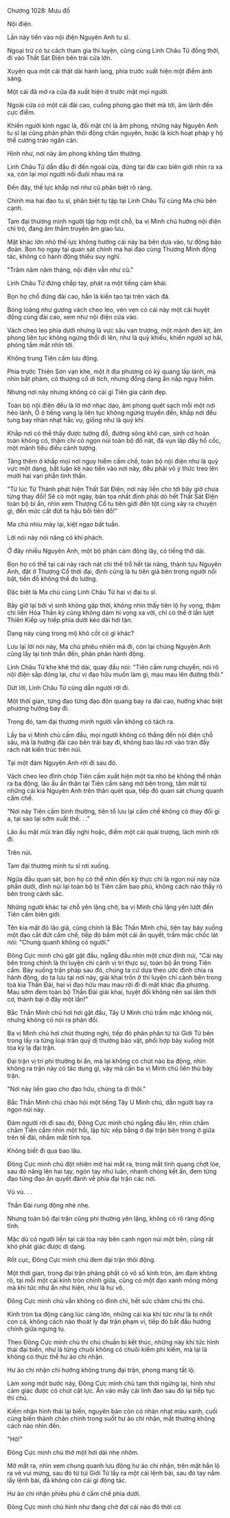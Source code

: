 




Chương 1028: Mưu đồ


Nội điện.

Lần này tiến vào nội điện Nguyên Anh tu sĩ.

Ngoại trừ có tư cách tham gia thí luyện, cũng cùng Linh Châu Tử đồng thời, đi vào Thất Sát Điện bên trái cửa lớn.

Xuyên qua một cái thật dài hành lang, phía trước xuất hiện một điểm ánh sáng.

Một cái đã mở ra cửa đá xuất hiện ở trước mặt mọi người.

Ngoài cửa có một cái đài cao, cuồng phong gào thét mà tới, âm lãnh đến cực điểm.

Khiến người kinh ngạc là, đối mặt chỉ là âm phong, những này Nguyên Anh tu sĩ lại cũng phân phân thôi động chân nguyên, hoặc là kích hoạt pháp y hộ thể cương tráo ngăn cản.

Hình như, nơi này âm phong không tầm thường.

Linh Châu Tử dẫn đầu đi đến ngoài cửa, đứng tại đài cao biên giới nhìn ra xa xa, còn lại mọi người nối đuôi nhau mà ra

Đến đây, thế lực khắp nơi như cũ phân biệt rõ ràng.

Chính ma hai đạo tu sĩ, phân biệt tụ tập tại Linh Châu Tử cùng Ma chủ bên cạnh.

Tam đại thương minh người tập hợp một chỗ, ba vị Minh chủ hướng nội điện chỉ trỏ, đang âm thầm truyền âm giao lưu.

Mặt khác lớn nhỏ thế lực không hướng cái này ba bên dựa vào, tự động bão đoàn. Bọn họ ngay tại quan sát chính ma hai đạo cùng Thương Minh động tác, không có hành động thiếu suy nghĩ.

"Trăm năm năm tháng, nội điện vẫn như cũ."

Linh Châu Tử đứng chắp tay, phát ra một tiếng cảm khái.

Bọn họ chổ đứng đài cao, hẳn là kiến tạo tại trên vách đá.

Bóng loáng như gương vách cheo leo, vẻn vẹn có cái này một cái huyệt động cùng đài cao, xem như nội điện cửa vào.

Vách cheo leo phía dưới nhưng là vực sâu vạn trượng, một mảnh đen kịt, âm phong liên tục không ngừng thổi đi lên, như là quỷ khiếu, khiến người sợ hãi, phóng tầm mắt nhìn tới.

Không trung Tiên cấm lưu động.

Phía trước Thiên Sơn vạn khe, một ít địa phương có kỳ quang lấp lánh, mà nhìn bất phàm, có thượng cổ di tích, nhưng đồng dạng ẩn nấp nguy hiểm.

Nhưng nơi này nhưng không có cái gì Tiên gia cảnh đẹp.

Toàn bộ nội điện đều là lờ mờ nhạc dạo, âm phong quét sạch mỗi một nơi hẻo lánh, Ô ô tiếng vang lạ liên tục không ngừng truyền đến, khắp nơi đều tung bay nhàn nhạt hắc vụ, giống như là quỷ khí.

Khắp nơi có thể thấy được tường đổ, đường sông khô cạn, sinh cơ hoàn toàn không có, thậm chí có ngọn núi toàn bộ đổ nát, đá vụn lấp đầy hố cốc, một mảnh tiêu điều cảnh tượng.

Tăng thêm ở khắp mọi nơi nguy hiểm cấm chế, toàn bộ nội điện như là quỷ vực một dạng, bất luận kẻ nào tiến vào nơi này, đều phải vô ý thức treo lên mười hai vạn phần tinh thần.

"Từ lúc Tứ Thánh phát hiện Thất Sát Điện, nơi này liền cho tới bây giờ chưa từng thay đổi! Sẽ có một ngày, bản tọa nhất định phải dò hết Thất Sát Điện toàn bộ bí ẩn, nhìn xem Thượng Cổ tu tiên giới đến tột cùng xảy ra chuyện gì, đến mức cắt đứt ta hậu bối tiên đồ!"

Ma chủ nhíu mày lại, kiệt ngạo bất tuần.

Lời nói này nói năng có khí phách.

Ở đây nhiều Nguyên Anh, một bộ phận cảm động lây, có tiếng thở dài.

Bọn họ có thể tại cái này rách nát chi thế trổ hết tài năng, thành tựu Nguyên Anh, đặt ở Thượng Cổ thời đại, định cũng là tu tiên giả bên trong người nổi bật, tiền đồ không thể đo lường.

Đặc biệt là Ma chủ cùng Linh Châu Tử hai vị đại tu sĩ.

Bây giờ lại bởi vì sinh không gặp thời, không nhìn thấy tiên lộ hy vọng, thậm chí liền Hóa Thần kỳ cũng không dám hi vọng xa vời, chỉ có thể ở lần lượt Thiên Kiếp uy hiếp phía dưới kéo dài hơi tàn.

Dạng này cùng trong mộ khô cốt có gì khác?

Lưu lại lời nói này, Ma chủ phiêu nhiên mà đi, còn lại chúng Nguyên Anh cũng lấy lại tinh thần đến, phân phân hành động.

Linh Châu Tử khe khẽ thở dài, quay đầu nói: "Tiên cấm rung chuyển, nói rõ nội điện sắp đóng lại, chư vị đạo hữu muốn làm gì, mau mau lên đường thôi."

Dứt lời, Linh Châu Tử cũng dẫn người rời đi.

Một thời gian, từng đạo từng đạo độn quang bay ra đài cao, hướng khác biệt phương hướng bay đi.

Trong đó, tam đại thương minh người vẫn không có tách ra.

Lấy ba vị Minh chủ cầm đầu, mọi người không có thẳng đến nội điện chỗ sâu, mà là hướng đài cao bên trái bay đi, không bao lâu rơi vào tràn đầy rách nát kiến trúc trên núi.

Tại một đám Nguyên Anh rời đi sau đó.

Vách cheo leo đỉnh chóp Tiên cấm xuất hiện một tia nhỏ bé không thể nhận ra ba động, lão ẩu ẩn thân tại Tiên cấm sáng mờ bên trong, tầm mắt từ những cái kia Nguyên Anh trên thân quét qua, tiếp đó quan sát chung quanh cấm chế.

"Nơi này Tiên cấm bình thường, tiên tổ lưu lại cấm chế không có thay đổi gì a, tại sao lại sớm xuất thế. . ."

Lão ẩu mặt mũi tràn đầy nghi hoặc, điểm một cái quải trượng, lách mình rời đi.

Trên núi.

Tam đại thương minh tu sĩ rơi xuống.

Ngửa đầu quan sát, bọn họ có thể nhìn đến kỳ thực chỉ là ngọn núi này nửa phần dưới, đỉnh núi lại toàn bộ bị Tiên cấm bao phủ, không cách nào thấy rõ bên trong cảnh sắc.

Những người khác tại chỗ yên lặng chờ, ba vị Minh chủ lặng yên lướt đến Tiên cấm biên giới.

Tên kia mặt đỏ lão giả, cũng chính là Bắc Thần Minh chủ, tiện tay bày xuống một đạo cắt đứt cấm chế, tiếp đó bấm một cái ấn quyết, trầm mặc chốc lát nói: "Chung quanh không có người."

Đông Cực minh chủ gật gật đầu, ngẩng đầu nhìn một chút đỉnh núi, "Cái này bên trong chính là thí luyện chi cảnh vị trí thực sự, toàn bộ ẩn trong Tiên cấm. Bày xuống trận pháp sau đó, chúng ta cứ dựa theo ước định chia ra hành động, do ta lưu tại nơi này, giải khai trốn ở thí luyện chi cảnh bên trong toà kia Thần Đài, hai vị đạo hữu mau mau rời đi đi mặt khác địa phương. Mau sớm đem toàn bộ Thần Đài giải khai, tuyệt đối không nên sai lầm thời cơ, thành bại ở đây một lần!"

Bắc Thần Minh chủ hơi hơi gật đầu, Tây U Minh chủ trầm mặc không nói, nhưng không có nói ra phản đối.

Ba vị Minh chủ hơi chút thương nghị, tiếp đó phân phân từ túi Giới Tử bên trong lấy ra từng loại trân quý dị thường bảo vật, phối hợp bày xuống một tòa kỳ lạ đại trận.

Đại trận vị trí phi thường bí ẩn, mà lại không có chút nào ba động, nhìn không ra trận này có tác dụng gì, vậy mà cần ba vị Minh chủ liên thủ bày trận.

"Nơi này liền giao cho đạo hữu, chúng ta đi thôi."

Bắc Thần Minh chủ chào hỏi một tiếng Tây U Minh chủ, dẫn người bay ra ngọn núi này.

Đám người rời đi sau đó, Đông Cực minh chủ ngẩng đầu lên, nhìn chằm chằm Tiên cấm nhìn một hồi, lập tức xếp bằng ở đại trận bên trong ở giữa trên tế đài, nhắm mắt tĩnh tọa.

Không biết đi qua bao lâu.

Đông Cực minh chủ đột nhiên mở hai mắt ra, trong mắt tinh quang chợt lóe, sau đó nâng lên hai tay, ngón tay như luân, nhanh chóng kết ấn, đem từng đạo từng đạo ấn quyết đánh về phía đại trận các nơi.

Vù vù. . .

Thần Đài rung động nhè nhẹ.

Nhưng toàn bộ đại trận cũng phi thường yên lặng, không có rõ ràng động tĩnh.

Mặc dù có người liền tại cái tòa này bên cạnh ngọn núi một bên, cũng rất khó phát giác được dị dạng.

Rốt cục, Đông Cực minh chủ đem đại trận thôi động.

Một thời gian, trong đại trận phảng phất có vô số kính tròn, ảm đạm không rõ, tại mỗi một cái kính tròn chính giữa, cũng có một đạo xanh mông mông mà khí tức như ẩn như hiện, như là hư vô.

Đông Cực minh chủ vẫn không có đình chỉ, hết sức chăm chú thi chú.

Kính tròn ba động càng lúc càng lớn, những cái kia khí tức như là bị nhốt con cá, không cách nào thoát ly đại trận phạm vi, tiếp đó bắt đầu hướng chính giữa ngưng tụ.

Theo Đông Cực minh chủ thi chú chuẩn bị kết thúc, những này khí tức hình thái đại biến, như là từng chuôi không có chuôi kiếm phi kiếm, mà lại là không có thực thể hư ảo chi nhận.

Hư ảo chi nhận chỉ hướng không trung đại trận, phong mang tất lộ.

Làm xong một bước này, Đông Cực minh chủ tạm thời ngừng lại, hình như cảm giác được có chút cật lực. Ăn vào mấy cái linh đan sau đó lại tiếp tục thi chú.

Kiếm nhận hình thái lại biến, nguyên bản còn có nhàn nhạt màu xanh, cuối cùng biến thành chân chính trong suốt hư ảo chi nhận, mắt thường không cách nào nhìn đến.

"Hô!"

Đông Cực minh chủ thở một hơi dài nhẹ nhõm.

Mở mắt ra, nhìn xem chung quanh lưu động hư ảo chi nhận, trên mặt hắn lộ ra vẻ vui mừng, sau đó từ túi Giới Tử lấy ra một cái lệnh bài, sau đó tay nắm lấy lệnh bài, đã không còn cái gì động tác.

Hư ảo chi nhận phiêu phù ở cấm chế phía dưới.

Đông Cực minh chủ hình như đang chờ đợi cái nào đó thời cơ.




